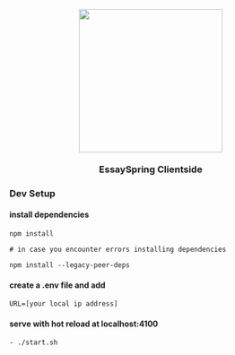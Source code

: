 <h3 align="center">
  <br>
  <a href="https://essayspring.com"><img src="https://raw.githubusercontent.com/shadrqen/essayspring/main/client/static/icon.png" height="256px" width="256px"></a>
  <br>
  <br>
  EssaySpring Clientside
  <br>
</h3>

### Dev Setup

#### install dependencies
```
npm install

# in case you encounter errors installing dependencies

npm install --legacy-peer-deps
```

#### create a .env file and add
```
URL=[your local ip address]
```
#### serve with hot reload at localhost:4100
```
- ./start.sh
```
